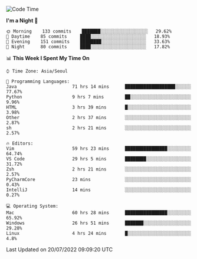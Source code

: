 <!--START_SECTION:waka-->
![Code Time](http://img.shields.io/badge/Code%20Time-1%2C039%20hrs%2015%20mins-blue)

**I'm a Night 🦉** 

```text
🌞 Morning    133 commits    ███████░░░░░░░░░░░░░░░░░░   29.62% 
🌆 Daytime    85 commits     ████░░░░░░░░░░░░░░░░░░░░░   18.93% 
🌃 Evening    151 commits    ████████░░░░░░░░░░░░░░░░░   33.63% 
🌙 Night      80 commits     ████░░░░░░░░░░░░░░░░░░░░░   17.82%

```


📊 **This Week I Spent My Time On** 

```text
⌚︎ Time Zone: Asia/Seoul

💬 Programming Languages: 
Java                     71 hrs 14 mins      ███████████████████░░░░░░   77.67% 
Python                   9 hrs 7 mins        ██░░░░░░░░░░░░░░░░░░░░░░░   9.96% 
HTML                     3 hrs 39 mins       █░░░░░░░░░░░░░░░░░░░░░░░░   3.98% 
Other                    2 hrs 37 mins       ░░░░░░░░░░░░░░░░░░░░░░░░░   2.87% 
sh                       2 hrs 21 mins       ░░░░░░░░░░░░░░░░░░░░░░░░░   2.57%

🔥 Editors: 
Vim                      59 hrs 23 mins      ████████████████░░░░░░░░░   64.74% 
VS Code                  29 hrs 5 mins       ████████░░░░░░░░░░░░░░░░░   31.72% 
Zsh                      2 hrs 21 mins       ░░░░░░░░░░░░░░░░░░░░░░░░░   2.57% 
PyCharmCore              23 mins             ░░░░░░░░░░░░░░░░░░░░░░░░░   0.43% 
IntelliJ                 14 mins             ░░░░░░░░░░░░░░░░░░░░░░░░░   0.27%

💻 Operating System: 
Mac                      60 hrs 28 mins      ████████████████░░░░░░░░░   65.92% 
Windows                  26 hrs 51 mins      ███████░░░░░░░░░░░░░░░░░░   29.28% 
Linux                    4 hrs 24 mins       █░░░░░░░░░░░░░░░░░░░░░░░░   4.8%

```


 Last Updated on 20/07/2022 09:09:20 UTC
<!--END_SECTION:waka-->
